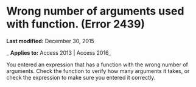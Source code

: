 
# Wrong number of arguments used with function. (Error 2439)

 **Last modified:** December 30, 2015

 _ **Applies to:** Access 2013 | Access 2016_

You entered an expression that has a function with the wrong number of arguments. Check the function to verify how many arguments it takes, or check the expression to make sure you entered it correctly.

